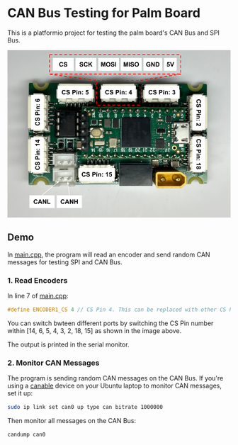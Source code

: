 # CAN Bus Testing for Palm Board
This is a platformio project for testing the palm board's CAN Bus and SPI Bus.

![palm_board](doc/palm_board.png)

## Demo
In [main.cpp](src/main.cpp), the program will read an encoder and send random CAN messages for testing SPI and CAN Bus.

### 1. Read Encoders

In line 7 of [main.cpp](src/main.cpp):

```cpp
#define ENCODER1_CS 4 // CS Pin 4. This can be replaced with other CS Pins.
```

You can switch bwteen different ports by switching the CS Pin number within [14, 6, 5, 4, 3, 2, 18, 15] as shown in the image above.

The output is printed in the serial monitor.

### 2. Monitor CAN Messages

The program is sending random CAN messages on the CAN Bus. If you're using a [canable](https://canable.io) device on your Ubuntu laptop to monitor CAN messages, set it up:

```sh
sudo ip link set can0 up type can bitrate 1000000
```

Then monitor all messages on the CAN Bus:

```sh
candump can0
```